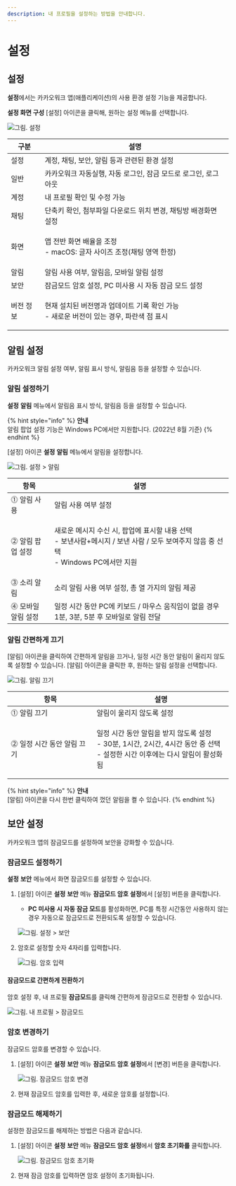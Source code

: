 ```yaml
---
description: 내 프로필을 설정하는 방법을 안내합니다.
---
```


# 설정

## 설정

**설정**에서는 카카오워크 앱(애플리케이션)의 사용 환경 설정 기능을 제공합니다.

**설정 화면 구성** [설정] 아이콘을 클릭해, 원하는 설정 메뉴를 선택합니다.

![그림. 설정](https://s3-us-west-2.amazonaws.com/secure.notion-static.com/a19221a4-e108-496a-b609-0f63da85f6de/%E1%84%89%E1%85%A5%E1%86%AF%E1%84%8C%E1%85%A5%E1%86%BC.png)

| 구분    | 설명                                                            |
| ----- | ------------------------------------------------------------- |
| 설정    | 계정, 채팅, 보안, 알림 등과 관련된 환경 설정                                   |
| 일반    | 카카오워크 자동실행, 자동 로그인, 잠금 모드로 로그인, 로그아웃                          |
| 계정    | 내 프로필 확인 및 수정 가능                                              |
| 채팅    | 단축키 확인, 첨부파일 다운로드 위치 변경, 채팅방 배경화면 설정                          |
| 화면    | <p>앱 전반 화면 배율을 조정<br>- macOS: 글자 사이즈 조정(채팅 영역 한정)</p>         |
| 알림    | 알림 사용 여부, 알림음, 모바일 알림 설정                                      |
| 보안    | 잠금모드 암호 설정, PC 미사용 시 자동 잠금 모드 설정                              |
| 버전 정보 | <p>현재 설치된 버전명과 업데이트 기록 확인 가능<br>- 새로운 버전이 있는 경우, 파란색 점 표시</p> |

## 알림 설정

카카오워크 알림 설정 여부, 알림 표시 방식, 알림음 등을 설정할 수 있습니다.

### 알림 설정하기

**설정** **알림** 메뉴에서 알림음 표시 방식, 알림음 등을 설정할 수 있습니다.

{% hint style="info" %}
**안내**\
알림 팝업 설정 기능은 Windows PC에서만 지원합니다. (2022년 8월 기준)
{% endhint %}

[설정] 아이콘 **설정** **알림** 메뉴에서 알림을 설정합니다.

![그림. 설정 > 알림](https://s3-us-west-2.amazonaws.com/secure.notion-static.com/7beffef0-2819-401f-998a-efbf488fc5f8/%E1%84%89%E1%85%A5%E1%86%AF%E1%84%8C%E1%85%A5%E1%86%BC\_\_\_%E1%84%8B%E1%85%A1%E1%86%AF%E1%84%85%E1%85%B5%E1%86%B7.png)

| 항목          | 설명                                                                                               |
| ----------- | ------------------------------------------------------------------------------------------------ |
| ⓵ 알림 사용     | 알림 사용 여부 설정                                                                                      |
| ⓶ 알림 팝업 설정  | <p>새로운 메시지 수신 시, 팝업에 표시할 내용 선택<br>- 보낸사람+메시지 / 보낸 사람 / 모두 보여주지 않음 중 선택<br>- Windows PC에서만 지원</p> |
| ⓷ 소리 알림     | 소리 알림 사용 여부 설정, 총 열 가지의 알림 제공                                                                    |
| ⓸ 모바일 알림 설정 | 일정 시간 동안 PC에 키보드 / 마우스 움직임이 없을 경우 1분, 3분, 5분 후 모바일로 알림 전달                                        |

### 알림 간편하게 끄기

[알림] 아이콘을 클릭하여 간편하게 알림을 끄거나, 일정 시간 동안 알림이 울리지 않도록 설정할 수 있습니다. [알림] 아이콘을 클릭한 후, 원하는 알림 설정을 선택합니다.

![그림. 알림 끄기](https://s3-us-west-2.amazonaws.com/secure.notion-static.com/87b93cbc-9ba7-4737-976e-6f8dc59cbf20/%E1%84%8B%E1%85%A1%E1%86%AF%E1%84%85%E1%85%A1%E1%86%B7\_%E1%84%81%E1%85%B3%E1%84%80%E1%85%B5.png)

| 항목               | 설명                                                                                         |
| ---------------- | ------------------------------------------------------------------------------------------ |
| ⓵ 알림 끄기          | 알림이 울리지 않도록 설정                                                                             |
| ⓶ 일정 시간 동안 알림 끄기 | <p>일정 시간 동안 알림을 받지 않도록 설정<br>- 30분, 1시간, 2시간, 4시간 동안 중 선택<br>- 설정한 시간 이후에는 다시 알림이 활성화됨</p> |

{% hint style="info" %}
**안내**\
[알림] 아이콘을 다시 한번 클릭하여 껐던 알림을 켤 수 있습니다.
{% endhint %}

## 보안 설정

카카오워크 앱의 잠금모드를 설정하여 보안을 강화할 수 있습니다.

### 잠금모드 설정하기

**설정** **보안** 메뉴에서 화면 잠금모드를 설정할 수 있습니다.

1.  [설정] 아이콘 **설정** **보안** 메뉴 **잠금모드 암호 설정**에서 [설정] 버튼을 클릭합니다.

    * **PC 미사용 시 자동 잠금 모드**를 활성화하면, PC를 특정 시간동안 사용하지 않는 경우 자동으로 잠금모드로 전환되도록 설정할 수 있습니다.

    ![그림. 설정 > 보안](https://s3-us-west-2.amazonaws.com/secure.notion-static.com/b7932af9-ccb7-4c25-8b9c-20ff762e4640/%E1%84%89%E1%85%A5%E1%86%AF%E1%84%8C%E1%85%A5%E1%86%BC\_\_\_%E1%84%87%E1%85%A9%E1%84%8B%E1%85%A1%E1%86%AB.png)
2.  암호로 설정할 숫자 4자리를 입력합니다.

    ![그림. 암호 입력](https://s3-us-west-2.amazonaws.com/secure.notion-static.com/aafcb590-3be4-4c56-bfdd-a5af56206c3b/%E1%84%8B%E1%85%A1%E1%86%B7%E1%84%92%E1%85%A9\_%E1%84%8B%E1%85%B5%E1%86%B8%E1%84%85%E1%85%A7%E1%86%A8.png)

#### 잠금모드로 간편하게 전환**하기**

암호 설정 후, 내 프로필 **잠금모드**를 클릭해 간편하게 잠금모드로 전환할 수 있습니다.

![그림. 내 프로필 > 잠금모드](https://s3-us-west-2.amazonaws.com/secure.notion-static.com/b1c964c2-a749-4dd1-8c35-47ebe3d39402/%E1%84%82%E1%85%A2\_%E1%84%91%E1%85%B3%E1%84%85%E1%85%A9%E1%84%91%E1%85%B5%E1%86%AF\_\_\_%E1%84%8C%E1%85%A1%E1%86%B7%E1%84%80%E1%85%B3%E1%86%B7%E1%84%86%E1%85%A9%E1%84%83%E1%85%B3.png)

### 암호 변경하기

잠금모드 암호를 변경할 수 있습니다.

1.  [설정] 아이콘 **설정** **보안** 메뉴 **잠금모드 암호 설정**에서 [변경] 버튼을 클릭합니다.

    ![그림. 잠금모드 암호 변경](https://s3-us-west-2.amazonaws.com/secure.notion-static.com/abca0776-0420-42cf-904e-b2afda0d8116/%E1%84%8C%E1%85%A1%E1%86%B7%E1%84%80%E1%85%B3%E1%86%B7%E1%84%86%E1%85%A9%E1%84%83%E1%85%B3\_%E1%84%8B%E1%85%A1%E1%86%B7%E1%84%92%E1%85%A9\_%E1%84%87%E1%85%A7%E1%86%AB%E1%84%80%E1%85%A7%E1%86%BC.png)
2. 현재 잠금모드 암호를 입력한 후, 새로운 암호를 설정합니다.

### 잠금모드 해제하기

설정한 잠금모드를 해제하는 방법은 다음과 같습니다.

1.  [설정] 아이콘 **설정** **보안** 메뉴 **잠금모드 암호 설정**에서 **암호 초기화를** 클릭합니다.

    ![그림. 잠금모드 암호 초기화](https://s3-us-west-2.amazonaws.com/secure.notion-static.com/594a976d-9249-4c2c-a388-787a96903e68/%E1%84%8C%E1%85%A1%E1%86%B7%E1%84%80%E1%85%B3%E1%86%B7%E1%84%86%E1%85%A9%E1%84%83%E1%85%B3\_%E1%84%8B%E1%85%A1%E1%86%B7%E1%84%92%E1%85%A9\_%E1%84%8E%E1%85%A9%E1%84%80%E1%85%B5%E1%84%92%E1%85%AA.png)
2. 현재 잠금 암호를 입력하면 암호 설정이 초기화됩니다.
